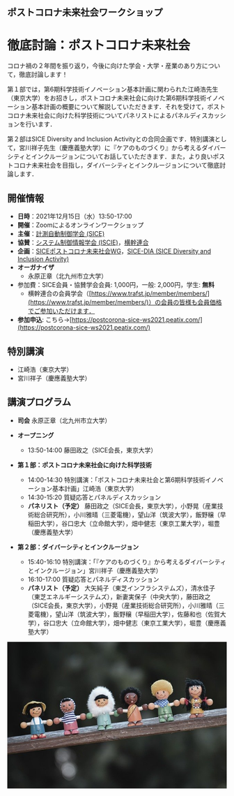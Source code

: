 ## ポストコロナ未来社会ワークショップ
# 徹底討論：ポストコロナ未来社会

コロナ禍の２年間を振り返り，今後に向けた学会・大学・産業のあり方について，徹底討論します！

第１部では，第6期科学技術イノベーション基本計画に関わられた江崎浩先生（東京大学）をお招きし，ポストコロナ未来社会に向けた第6期科学技術イノベーション基本計画の概要について解説していただきます．それを受けて，ポストコロナ未来社会に向けた科学技術についてパネリストによるパネルディスカッションを行います．

第２部はSICE Diversity and Inclusion Activityとの合同企画です．特別講演として，宮川祥子先生（慶應義塾大学）に『ケアのものづくり』から考えるダイバーシティとインクルージョンについてお話していただきます．また，より良いポストコロナ未来社会を目指し，ダイバーシティとインクルージョンについて徹底討論します．

## 開催情報
- **日時**：2021年12月15日（水）13:50-17:00
- **開催**：Zoomによるオンラインワークショップ
- **主催**：[計測自動制御学会 (SICE)](https://www.sice.jp)
- **協賛**：[システム制御情報学会 (ISCIE)](https://www.iscie.or.jp/)，[横幹連合](https://www.trafst.jp/)
- **企画**：[SICEポストコロナ未来社会WG](https://postcorona-sice.github.io/index_jp.html)，[SICE-DIA (SICE Diversity and Inclusion Activity)](https://www.sice.jp/about/sdia.html)
- **オーガナイザ**
  - 永原正章（北九州市立大学）
- 参加費：SICE会員・協賛学会会員: 1,000円，一般: 2,000円，学生: **無料**
  - 横幹連合の会員学会（[https://www.trafst.jp/member/members/](https://www.trafst.jp/member/members/)）の会員の皆様も会員価格でご参加いただけます．
- **参加申込**: こちら→[https://postcorona-sice-ws2021.peatix.com/](https://postcorona-sice-ws2021.peatix.com/)

## 特別講演
- 江崎浩（東京大学）
- 宮川祥子（慶應義塾大学）

## 講演プログラム
- **司会** 永原正章（北九州市立大学）
- **オープニング**
  - 13:50-14:00 藤田政之（SICE会長，東京大学）
- **第１部：ポストコロナ未来社会に向けた科学技術**
  - 14:00-14:30 特別講演：「ポストコロナ未来社会と第6期科学技術イノベーション基本計画」江崎浩（東京大学）
  - 14:30-15:20 質疑応答とパネルディスカッション
  - **パネリスト（予定）** 藤田政之（SICE会長，東京大学），小野晃（産業技術総合研究所），小川雅晴（三菱電機），望山洋（筑波大学），飯野穣（早稲田大学），谷口忠大（立命館大学），畑中健志（東京工業大学），堀豊（慶應義塾大学）

- **第２部：ダイバーシティとインクルージョン**
  - 15:40-16:10 特別講演：「『ケアのものづくり』から考えるダイバーシティとインクルージョン」宮川祥子（慶應義塾大学）
  - 16:10-17:00 質疑応答とパネルディスカッション
  - **パネリスト（予定）** 大矢純子（東芝インフラシステムズ），清水佳子（東芝エネルギーシステムズ），新妻実保子（中央大学），藤田政之（SICE会長，東京大学），小野晃（産業技術総合研究所），小川雅晴（三菱電機），望山洋（筑波大学），飯野穣（早稲田大学），佐藤和也（佐賀大学），谷口忠大（立命館大学），畑中健志（東京工業大学），堀豊（慶應義塾大学）

![Postcorona Workshop](./diversity_s.jpeg)
